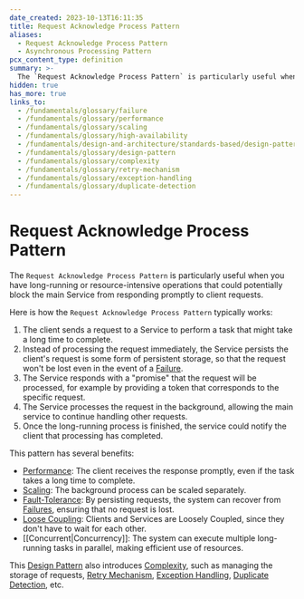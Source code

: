 ```yaml
---
date_created: 2023-10-13T16:11:35
title: Request Acknowledge Process Pattern
aliases:
  - Request Acknowledge Process Pattern
  - Asynchronous Processing Pattern
pcx_content_type: definition
summary: >-
  The `Request Acknowledge Process Pattern` is particularly useful when you have long-running or resource-intensive operations that could potentially block the main Service from responding promptly to client requests.
hidden: true
has_more: true
links_to:
  - /fundamentals/glossary/failure
  - /fundamentals/glossary/performance
  - /fundamentals/glossary/scaling
  - /fundamentals/glossary/high-availability
  - /fundamentals/design-and-architecture/standards-based/design-patterns/loose-coupling
  - /fundamentals/glossary/design-pattern
  - /fundamentals/glossary/complexity
  - /fundamentals/glossary/retry-mechanism
  - /fundamentals/glossary/exception-handling
  - /fundamentals/glossary/duplicate-detection
---
```


# Request Acknowledge Process Pattern

The `Request Acknowledge Process Pattern` is particularly useful when you have long-running or resource-intensive operations that could potentially block the main Service from responding promptly to client requests.

Here is how the `Request Acknowledge Process Pattern` typically works:

1. The client sends a request to a Service to perform a task that might take a long time to complete.
2. Instead of processing the request immediately, the Service persists the client's request is some form of persistent storage, so that the request won't be lost even in the event of a [Failure](/fundamentals/glossary/failure).
3. The Service responds with a "promise" that the request will be processed, for example by providing a token that corresponds to the specific request.
4. The Service processes the request in the background, allowing the main service to continue handling other requests.
5. Once the long-running process is finished, the service could notify the client that processing has completed.

This pattern has several benefits:

- [Performance](/fundamentals/glossary/performance): The client receives the response promptly, even if the task takes a long time to complete.
- [Scaling](/fundamentals/glossary/scaling): The background process can be scaled separately.
- [Fault-Tolerance](/fundamentals/glossary/high-availability): By persisting requests, the system can recover from [Failures](/fundamentals/glossary/failure), ensuring that no request is lost.
- [Loose Coupling](/fundamentals/design-and-architecture/standards-based/design-patterns/loose-coupling): Clients and Services are Loosely Coupled, since they don't have to wait for each other.
- [[Concurrent|Concurrency]]: The system can execute multiple long-running tasks in parallel, making efficient use of resources.

This [Design Pattern](/fundamentals/glossary/design-pattern) also introduces [Complexity](/fundamentals/glossary/complexity), such as managing the storage of requests, [Retry Mechanism](/fundamentals/glossary/retry-mechanism), [Exception Handling](/fundamentals/glossary/exception-handling), [Duplicate Detection](/fundamentals/glossary/duplicate-detection), etc.
